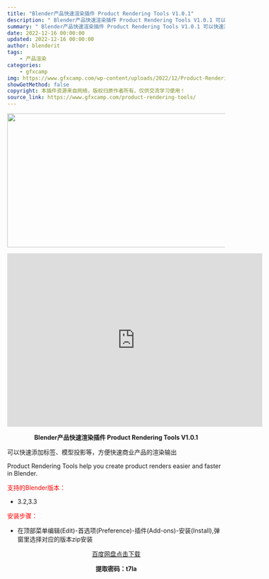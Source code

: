 ```yaml
---
title: "Blender产品快速渲染插件 Product Rendering Tools V1.0.1"
description: "﻿ Blender产品快速渲染插件 Product Rendering Tools V1.0.1 可以快速添加标签、模型投影等，方便快速商业产品的渲染输出 Product Rendering Tool..."
summary: "﻿ Blender产品快速渲染插件 Product Rendering Tools V1.0.1 可以快速添加标签、模型投影等，方便快速商业产品的渲染输出 Product Rendering Tool..."
date: 2022-12-16 00:00:00
updated: 2022-12-16 00:00:00
author: blenderit
tags: 
    - 产品渲染
categories:
    - gfxcamp
img: https://www.gfxcamp.com/wp-content/uploads/2022/12/Product-Rendering-Tools.jpg
showGetMethod: false
copyright: 本插件资源来自网络，版权归原作者所有，仅供交流学习使用！
source_link: https://www.gfxcamp.com/product-rendering-tools/
---
```

<div><p><img decoding="async" class="aligncenter size-full wp-image-108901" src="https://www.gfxcamp.com/wp-content/uploads/2022/12/Product-Rendering-Tools.jpg" data-src="https://www.gfxcamp.com/wp-content/uploads/2022/12/Product-Rendering-Tools.jpg" alt="" width="590" height="309" data-srcset="https://www.gfxcamp.com/wp-content/uploads/2022/12/Product-Rendering-Tools.jpg 590w, https://www.gfxcamp.com/wp-content/uploads/2022/12/Product-Rendering-Tools-150x79.jpg 150w" data-sizes="(max-width: 590px) 100vw, 590px"></p><p style="text-align: center;"><iframe loading="lazy" src="https://player.youku.com/embed/XNTkyOTE2Mjg0NA==" width="590" height="400" frameborder="0" allowfullscreen="allowfullscreen" data-mce-fragment="1"><span data-mce-type="bookmark" style="display: inline-block; width: 0px; overflow: hidden; line-height: 0;" class="mce_SELRES_start">﻿</span></iframe></p><p style="text-align: center;"><strong>Blender产品快速渲染插件 Product Rendering Tools V1.0.1</strong></p><p>可以快速添加标签、模型投影等，方便快速商业产品的渲染输出</p><p>Product Rendering Tools help you create product renders easier and faster in Blender.</p><p><span style="color: #ff0000;">支持的Blender版本：</span></p><ul>
<li>3.2,3.3</li>
</ul><p style="text-align: left;"><span style="color: #ff0000;">安装步骤：</span></p><ul>
<li>在顶部菜单编辑(Edit)-首选项(Preference)-插件(Add-ons)-安装(Install),弹窗里选择对应的版本zip安装</li>
</ul><p style="text-align: center;"><a class="maxbutton-3 maxbutton maxbutton-baidu" target="_blank" rel="noopener" href="https://pan.baidu.com/s/1ygi_50x92wwkg_qFF1IPeQ?pwd=t7la"><span class="mb-text">百度网盘点击下载</span></a></p><p style="text-align: center;"><strong>提取密码：t7la</strong></p></div>